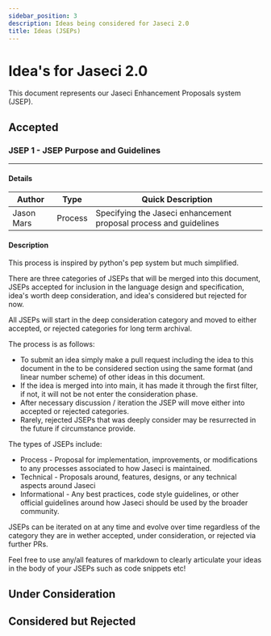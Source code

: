 ```yaml
---
sidebar_position: 3
description: Ideas being considered for Jaseci 2.0
title: Ideas (JSEPs)
---
```


# Idea's for Jaseci 2.0

This document represents our Jaseci Enhancement Proposals system (JSEP). 
## Accepted 


### JSEP 1 - JSEP Purpose and Guidelines
---
#### Details
| Author      | Type | Quick Description | 
| ----------- | ------ | ------ |
| Jason Mars  | Process | Specifying the Jaseci enhancement proposal process and guidelines |

#### Description
This process is inspired by python's pep system but much simplified. 

There are three categories of JSEPs that will be merged into this document, JSEPs accepted for inclusion in the language design and specification, idea's worth deep consideration, and idea's considered but rejected for now. 

All JSEPs will start in the deep consideration category and moved to either accepted, or rejected categories for long term archival. 


The process is as follows: 

* To submit an idea simply make a pull request including the idea to this document in the to be considered section using the same format (and linear number scheme) of other ideas in this document. 
* If the idea is merged into into main, it has made it through the first filter, if not, it will not be not enter the consideration phase.
* After necessary discussion / iteration the JSEP will move either into accepted or rejected categories. 
* Rarely, rejected JSEPs that was deeply consider may be resurrected in the future if circumstance provide. 

The types of JSEPs include: 

* Process - Proposal for implementation, improvements, or modifications to any processes associated to how Jaseci is maintained. 
* Technical - Proposals around, features, designs, or any technical aspects around Jaseci
* Informational - Any best practices, code style guidelines, or other official guidelines around how Jaseci should be used by the broader community. 

JSEPs can be iterated on at any time and evolve over time regardless of the category they are in wether accepted, under consideration, or rejected via further PRs. 

Feel free to use any/all features of markdown to clearly articulate your ideas in the body of your JSEPs such as code snippets etc! 

## Under Consideration 

## Considered but Rejected